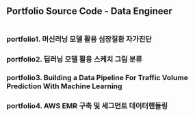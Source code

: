 ## Portfolio Source Code - Data Engineer
#

### portfolio1. 머신러닝 모델 활용 심장질환 자가진단
### portfolio2. 딥러닝 모델 활용 스케치 그림 분류
### portfolio3. Building a Data Pipeline For Traffic Volume Prediction With Machine Learning
### portfolio4. AWS EMR 구축 및 세그먼트 데이터핸들링
